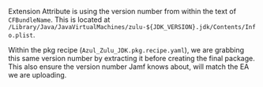 Extension Attribute is using the version number from within the text of `CFBundleName`. This is located at `/Library/Java/JavaVirtualMachines/zulu-${JDK_VERSION}.jdk/Contents/Info.plist`.

Within the pkg recipe (`Azul_Zulu_JDK.pkg.recipe.yaml`), we are grabbing this same version number by extracting it before creating the final package. This also ensure the version number Jamf knows about, will match the EA we are uploading.
